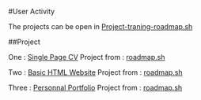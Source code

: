 #User Activity

The projects can be open in [Project-traning-roadmap.sh](https://github.com/RyanColy/Project-training-roadmap.sh)

##Project

One : [Single Page CV](https://github.com/RyanColy/Project-training-roadmap.sh/tree/main/Single-Page-CV)
Project from : [roadmap.sh](https://roadmap.sh/projects/single-page-cv)

Two : [Basic HTML Website](https://github.com/RyanColy/Project-training-roadmap.sh/tree/main/Basic-HTML-Website)
Project from : [roadmap.sh](https://roadmap.sh/projects/basic-html-website)

Three : [Personnal Portfolio]()
Project from : [roadmap.sh](https://roadmap.sh/projects/portfolio-website)